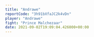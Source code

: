 ```yaml
---
title: "Andrawe"
reportCode: "3h91bXfaJC2k4vDn"
player: "Andrawe"
fight: "Prince Malchezaar"
date: 2021-09-02T19:09:04.426000+00:00
---
```

